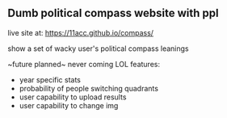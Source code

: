 ## Dumb political compass website with ppl

live site at: https://11acc.github.io/compass/

show a set of wacky user's political compass leanings

~future planned~ never coming LOL features:
- year specific stats
- probability of people switching quadrants
- user capability to upload results
- user capability to change img
